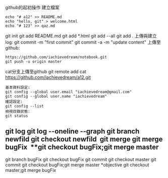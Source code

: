 github的起初操作
建立檔案
~~~
echo "# a12" >> README.md
echo "hello, git" > welcome.html
echo "# 123" >> qaz.md
~~~
git init           <!-- 初始化 -->
git add README.md  <!-- 加入新檔至git -->
git add *.html     <!-- 把html檔新增至git: -->
git add --all      <!-- 把全部新增至git: -->
git add .          <!-- 把全部新增至git: -->
上傳與建立log:
git commit -m "first commit"
git commit -a -m "update content"
上傳至github:
~~~
https://github.com/iachievedream/notebook.git
git push -u origin master
~~~
cat分支上傳至github
git remote add cat https://github.com/iachievedream/a12.git
~~~
基本資料設定:
git config --global user.email "iachievedream@gmail.com"
git config --global user.name "iachievedream"
確認設定:
git config --list
檢視目錄狀態:
git status
~~~
git log            <!-- 查詢log -->
git log --oneline --graph<!-- 精簡查詢log -->
git branch newfild <!-- 分之 -->
git checkout newfild  <!-- 確認 -->
git merge         <!-- 合併 -->
git merge bugFix  <!-- 合併到master -->
**git checkout bugFix;git merge master
-------------------------------------------
git branch bugFix
git checkout bugFix
git commit
git checkout master
git commit
git checkout bugFix;git merge master
*objective
git checkout master;git merge bugFix